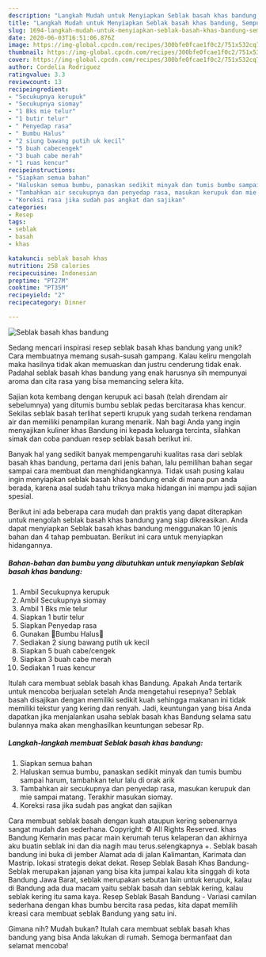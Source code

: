 ```yaml
---
description: "Langkah Mudah untuk Menyiapkan Seblak basah khas bandung, Sempurna"
title: "Langkah Mudah untuk Menyiapkan Seblak basah khas bandung, Sempurna"
slug: 1694-langkah-mudah-untuk-menyiapkan-seblak-basah-khas-bandung-sempurna
date: 2020-06-03T16:51:06.876Z
image: https://img-global.cpcdn.com/recipes/300bfe0fcae1f0c2/751x532cq70/seblak-basah-khas-bandung-foto-resep-utama.jpg
thumbnail: https://img-global.cpcdn.com/recipes/300bfe0fcae1f0c2/751x532cq70/seblak-basah-khas-bandung-foto-resep-utama.jpg
cover: https://img-global.cpcdn.com/recipes/300bfe0fcae1f0c2/751x532cq70/seblak-basah-khas-bandung-foto-resep-utama.jpg
author: Cordelia Rodriguez
ratingvalue: 3.3
reviewcount: 13
recipeingredient:
- "Secukupnya kerupuk"
- "Secukupnya siomay"
- "1 Bks mie telur"
- "1 butir telur"
- " Penyedap rasa"
- " Bumbu Halus"
- "2 siung bawang putih uk kecil"
- "5 buah cabecengek"
- "3 buah cabe merah"
- "1 ruas kencur"
recipeinstructions:
- "Siapkan semua bahan"
- "Haluskan semua bumbu, panaskan sedikit minyak dan tumis bumbu sampai harum, tambahkan telur lalu di orak arik"
- "Tambahkan air secukupnya dan penyedap rasa, masukan kerupuk dan mie sampai matang. Terakhir masukan siomay."
- "Koreksi rasa jika sudah pas angkat dan sajikan"
categories:
- Resep
tags:
- seblak
- basah
- khas

katakunci: seblak basah khas 
nutrition: 258 calories
recipecuisine: Indonesian
preptime: "PT27M"
cooktime: "PT35M"
recipeyield: "2"
recipecategory: Dinner

---
```



![Seblak basah khas bandung](https://img-global.cpcdn.com/recipes/300bfe0fcae1f0c2/751x532cq70/seblak-basah-khas-bandung-foto-resep-utama.jpg)

Sedang mencari inspirasi resep seblak basah khas bandung yang unik? Cara membuatnya memang susah-susah gampang. Kalau keliru mengolah maka hasilnya tidak akan memuaskan dan justru cenderung tidak enak. Padahal seblak basah khas bandung yang enak harusnya sih mempunyai aroma dan cita rasa yang bisa memancing selera kita.

Sajian kota kembang dengan kerupuk aci basah (telah direndam air sebelumnya) yang ditumis bumbu seblak pedas bercitarasa khas kencur. Sekilas seblak basah terlihat seperti krupuk yang sudah terkena rendaman air dan memiliki penampilan kurang menarik. Nah bagi Anda yang ingin menyajikan kuliner khas Bandung ini kepada keluarga tercinta, silahkan simak dan coba panduan resep seblak basah berikut ini.

Banyak hal yang sedikit banyak mempengaruhi kualitas rasa dari seblak basah khas bandung, pertama dari jenis bahan, lalu pemilihan bahan segar sampai cara membuat dan menghidangkannya. Tidak usah pusing kalau ingin menyiapkan seblak basah khas bandung enak di mana pun anda berada, karena asal sudah tahu triknya maka hidangan ini mampu jadi sajian spesial.


Berikut ini ada beberapa cara mudah dan praktis yang dapat diterapkan untuk mengolah seblak basah khas bandung yang siap dikreasikan. Anda dapat menyiapkan Seblak basah khas bandung menggunakan 10 jenis bahan dan 4 tahap pembuatan. Berikut ini cara untuk menyiapkan hidangannya.

<!--inarticleads1-->

##### Bahan-bahan dan bumbu yang dibutuhkan untuk menyiapkan Seblak basah khas bandung:

1. Ambil Secukupnya kerupuk
1. Ambil Secukupnya siomay
1. Ambil 1 Bks mie telur
1. Siapkan 1 butir telur
1. Siapkan  Penyedap rasa
1. Gunakan  💞Bumbu Halus💞
1. Sediakan 2 siung bawang putih uk kecil
1. Siapkan 5 buah cabe/cengek
1. Siapkan 3 buah cabe merah
1. Sediakan 1 ruas kencur


Itulah cara membuat seblak basah khas Bandung. Apakah Anda tertarik untuk mencoba berjualan setelah Anda mengetahui resepnya? Seblak basah disajikan dengan memiliki sedikit kuah sehingga makanan ini tidak memiliki tekstur yang kering dan renyah. Jadi, keuntungan yang bisa Anda dapatkan jika menjalankan usaha seblak basah khas Bandung selama satu bulannya maka akan menghasilkan keuntungan sebesar Rp. 

<!--inarticleads2-->

##### Langkah-langkah membuat Seblak basah khas bandung:

1. Siapkan semua bahan
1. Haluskan semua bumbu, panaskan sedikit minyak dan tumis bumbu sampai harum, tambahkan telur lalu di orak arik
1. Tambahkan air secukupnya dan penyedap rasa, masukan kerupuk dan mie sampai matang. Terakhir masukan siomay.
1. Koreksi rasa jika sudah pas angkat dan sajikan


Cara membuat seblak basah dengan kuah ataupun kering sebenarnya sangat mudah dan sederhana. Copyright: © All Rights Reserved. khas Bandung Kemarin mas pacar main kerumah terus kelaperan dan akhirnya aku buatin seblak ini dan dia nagih mau terus.selengkapnya +. Seblak basah bandung ini buka di jember Alamat ada di jalan Kalimantan, Karimata dan Mastrip. lokasi strategis dekat dekat. Resep Seblak Basah Khas Bandung- Seblak merupakan jajanan yang bisa kita jumpai kalau kita singgah di kota Bandung Jawa Barat, seblak merupakan sebutan lain untuk kerupuk, kalau di Bandung ada dua macam yaitu seblak basah dan seblak kering, kalau seblak kering itu sama kaya. Resep Seblak Basah Bandung - Variasi camilan sederhana dengan khas bumbu bercita rasa pedas, kita dapat memilih kreasi cara membuat seblak Bandung yang satu ini. 

Gimana nih? Mudah bukan? Itulah cara membuat seblak basah khas bandung yang bisa Anda lakukan di rumah. Semoga bermanfaat dan selamat mencoba!
